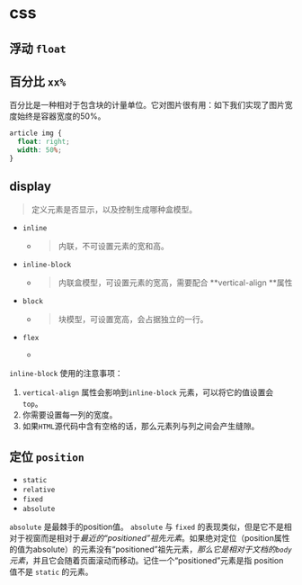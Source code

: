 # css

## 浮动 `float`



## 百分比 `xx%`

百分比是一种相对于包含块的计量单位。它对图片很有用：如下我们实现了图片宽度始终是容器宽度的50%。

```css
article img {
  float: right;
  width: 50%;
}
```

## display

> 定义元素是否显示，以及控制生成哪种盒模型。

- `inline` 

  - >  内联，不可设置元素的宽和高。

- `inline-block`

  - > 内联盒模型，可设置元素的宽高，需要配合 **vertical-align **属性

- `block`

  - > 块模型，可设置宽高，会占据独立的一行。

- `flex`

  - > 

`inline-block` 使用的注意事项：

1. `vertical-align` 属性会影响到`inline-block` 元素，可以将它的值设置会`top`。
2. 你需要设置每一列的宽度。
3. 如果`HTML`源代码中含有空格的话，那么元素列与列之间会产生缝隙。

## 定位 `position`

- `static`
- `relative`
- `fixed`
- `absolute`

`absolute` 是最棘手的position值。 `absolute` 与 `fixed` 的表现类似，但是它不是相对于视窗而是相对于*最近的“positioned”祖先元素*。如果绝对定位（position属性的值为absolute）的元素没有“positioned”祖先元素，*那么它是相对于文档的` body `元素*，并且它会随着页面滚动而移动。记住一个“positioned”元素是指 position 值不是 `static` 的元素。

